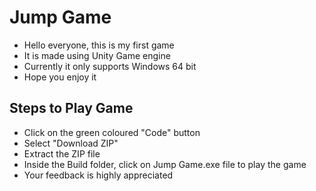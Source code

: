 # Jump Game

- Hello everyone, this is my first game
- It is made using Unity Game engine
- Currently it only supports Windows 64 bit
- Hope you enjoy it

## Steps to Play Game
- Click on the green coloured "Code" button
- Select "Download ZIP"
- Extract the ZIP file
- Inside the Build folder, click on Jump Game.exe file to play the game
- Your feedback is highly appreciated
